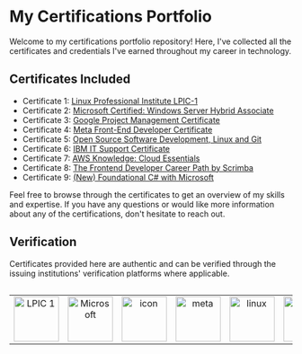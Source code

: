 # My Certifications Portfolio

Welcome to my certifications portfolio repository! Here, I've collected all the certificates and credentials I've earned throughout my career in technology.

## Certificates Included

- Certificate 1: [Linux Professional Institute LPIC-1](https://cs.lpi.org/caf/Xamman/certification/verify/LPI000614227/kqhrtfma6e)
- Certificate 2: [Microsoft Certified: Windows Server Hybrid Associate](https://learn.microsoft.com/en-us/users/nilsharjes-6354/credentials/certification/windows-server-hybrid-administrator?tab=credentials-tab)
- Certificate 3: [Google Project Management Certificate](https://www.credly.com/badges/421adfd9-f1f1-4875-9e3d-29483579e17f) 
- Certificate 4: [Meta Front-End Developer Certificate](https://www.credly.com/badges/0a56f856-5c03-40dd-83bf-7f61e2193f4c)
- Certificate 5: [Open Source Software Development, Linux and Git](https://www.credly.com/badges/9245c93d-9173-4f4b-ba6f-2daba57f9d1b/public_url)
- Certificate 6: [IBM IT Support Certificate](https://www.credly.com/badges/ac921278-3264-4461-8018-425de4337e2d/public_url)
- Certificate 7: [AWS Knowledge: Cloud Essentials](https://www.credly.com/badges/fd2711b5-cd7a-40ce-b48a-8c14cd8d36d4)
- Certificate 8: [The Frontend Developer Career Path by Scrimba](https://scrimba.com/certificate/uKymRafB/gfrontend)
- Certificate 9: [(New) Foundational C# with Microsoft](https://www.freecodecamp.org/certification/nharjes/foundational-c-sharp-with-microsoft)


Feel free to browse through the certificates to get an overview of my skills and expertise. If you have any questions or would like more information about any of the certifications, don't hesitate to reach out.

## Verification

Certificates provided here are authentic and can be verified through the issuing institutions' verification platforms where applicable.


<div style="display: flex; align-items: flex-start; align: center">
<table align="center">
<tr>
<td align="center" width="96">
  <img src="https://www.guruteamirl.com/_fileupload/Image/Certification/Certification-311411343-lpic-1.jpg" width="80" height="80" alt="LPIC 1" />
  </td>
   <td align="center" width="96">
  <img src="https://learn.microsoft.com/de-de/media/learn/certification/badges/microsoft-certified-associate-badge.svg?branch=main" width="80" height="80" alt="Microsoft" />
  </td>
  <td align="center" width="96">
  <img src="https://images.credly.com/size/340x340/images/771cff46-3573-4d12-bfd8-528745f00957/GCC_badge_PGM_1000x1000.png" alt="icon" width="80" height="80" alt="google" />
  </td>
  <td align="center" width="96">
  <img src="https://images.credly.com/size/340x340/images/e91ed0b0-842b-417f-8d2f-b07535febdda/image.png" width="80" height="80" alt="meta" />
  </td>
  <td align="center" width="96">
  <img src="https://images.credly.com/size/340x340/images/a8e890b4-d484-4e04-b521-fba516a8c3cd/coursera-specialization-badge.png" width="80" height="80" alt="linux" />
  </td>
  <td align="center" width="96">
  <img src="https://images.credly.com/size/340x340/images/9db3be28-e7e7-4162-8baa-667d59230bfd/image.png" width="80" height="80" alt="IBM" />
  </td>    
  <td align="center" width="96">
  <img src="https://images.credly.com/size/340x340/images/ec621e2a-c8f0-4459-806c-ae11829d372a/image.png" width="80" height="80" alt="aws" />
  </td>
  
  

</div>
